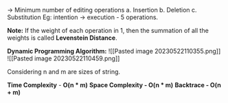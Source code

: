 -> Minimum number of editing operations 
	a. Insertion
	b. Deletion
	c. Substitution
Eg: intention -> execution - 5 operations.

**Note:** If the weight of each operation in 1, then the summation of all the weights is called 
**Levenstein Distance**.

**Dynamic Programming Algorithm:**
![[Pasted image 20230522110355.png]]
![[Pasted image 20230522110459.png]]

Considering n and m are sizes of string.

**Time Complexity** - **O(n * m)**
**Space Complexity - O(n * m)**
**Backtrace  - O(n + m)**


